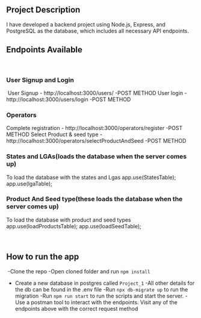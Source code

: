 ## Project Description

​I have developed a backend project using Node.js, Express, and PostgreSQL as the database, which includes all necessary API endpoints.
​

## Endpoints Available

​

### User Signup and Login

​
User Signup - http://localhost:3000/users/ -POST METHOD
User login -http://localhost:3000/users/login -POST METHOD
​

### Operators

Complete registration - http://localhost:3000/operators/register -POST METHOD
Select Product & seed type - http://localhost:3000/operators/selectProductAndSeed -POST METHOD
​

### States and LGAs(loads the database when the server comes up)

To load the database with the states and Lgas
app.use(StatesTable);
app.use(lgaTable);

### Product And Seed type(these loads the database when the server comes up)

To load the database with product and seed types
app.use(loadProductsTable);
app.use(loadSeedTable);

​

## How to run the app

​
-Clone the repo
-Open cloned folder and run `npm install`
​

- Create a new database in postgres called `Project_1`
  -All other details for the db can be found in the .env file
  -Run `npx db-migrate up` to run the migration
  -Run `npm run start` to run the scripts and start the server.
  -Use a postman tool to interact with the endpoints. Visit any of the endpoints above with the correct request method
